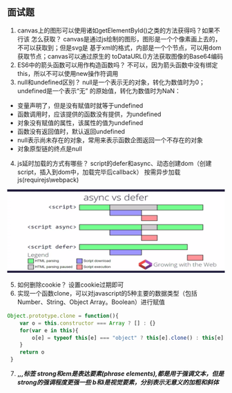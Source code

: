 ## 面试题
1. canvas上的图形可以使用诸如getElementById()之类的方法获得吗？如果不行该
怎么获取？
canvas是通过js绘制的图形，图形是一个个像素画上去的，不可以获取到；但是svg是
基于xml的格式，内部是一个个节点，可以用dom获取节点；canvas可以通过原生的
toDataURL()方法获取图像的Base64编码
2. ES6中的箭头函数可以用作构造函数吗？
不可以，因为箭头函数中没有绑定this，所以不可以使用new操作符调用
3. null和undefined区别？
null是一个表示无的对象，转化为数值时为0；undefined是一个表示“无”
的原始值，转化为数值时为NaN：
- 变量声明了，但是没有赋值时就等于undefined
- 函数调用时，应该提供的函数没有提供，为undefined
- 对象没有赋值的属性，该属性的值为undefined
- 函数没有返回值时，默认返回undefined
- null表示尚未存在的对象，常用来表示函数企图返回一个不存在的对象
- 对象原型链的终点是null
4. js延时加载的方式有哪些？
script的defer和async、动态创建dom（创建script，插入到dom中，加载完毕后callback）
按需异步加载js(requirejs\webpack)

![](../image/1.png)

5. 如何删除cookie？
设置cookie过期即可
6. 实现一个函数clone，可以对javascript的5种主要的数据类型（包括Number、String、Object
Array。Boolean）进行赋值
```javascript
Object.prototype.clone = function(){
    var o = this.constructor === Array ? [] : {}
    for(var e in this){
        o[e] = typeof this[e] === "object" ? this[e].clone() : this[e]
    }
    return o
 }
 ```
7. <strong>,<em>,<b>,<i>标签
strong和em是表达要素(phrase elements),都是用于强调文本，但是strong的强调程度更强一些
b和i是视觉要素，分别表示无意义的加粗和斜体